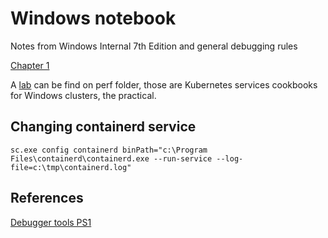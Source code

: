 # Windows notebook

Notes from Windows Internal 7th Edition and general debugging rules

[Chapter 1](./1.md)

A [lab](./perf/init.md) can be find on perf folder, those are Kubernetes services cookbooks 
for Windows clusters, the practical.


## Changing containerd service

```shell
sc.exe config containerd binPath="c:\Program Files\containerd\containerd.exe --run-service --log-file=c:\tmp\containerd.log"
```

## References 

[Debugger tools PS1](https://gist.github.com/knabben/2482cb672aeb3fbfe32d14fe3cbd70a0)

